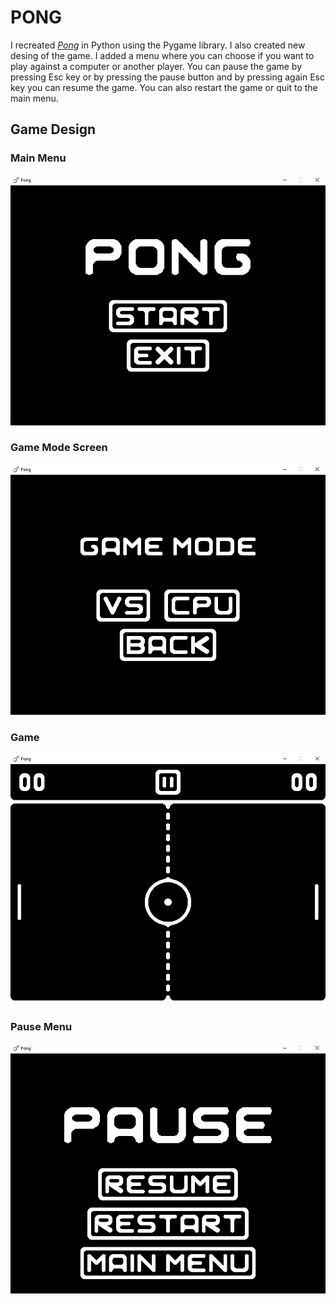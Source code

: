 # PONG
I recreated [*Pong*](https://en.wikipedia.org/wiki/Pong) in Python using the Pygame library. I also created new desing of the game. I added a menu where you can choose if you want to play against a computer or another player. You can pause the game by pressing Esc key or by pressing the pause button and by pressing again Esc key you can resume the game. You can also restart the game or quit to the main menu.
## Game Design
### Main Menu
![Menu](readme_images/main_menu.png)
### Game Mode Screen
![Game Mode Screen](readme_images/game_mode.png)
### Game
![Game](readme_images/game.png)
### Pause Menu
![Pause Menu](readme_images/pause_menu.png)